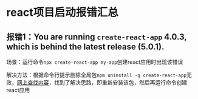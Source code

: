 # react项目启动报错汇总

## 报错1：You are running `create-react-app` 4.0.3, which is behind the latest release (5.0.1).

场景：运行命令`npx create-react-app my-app`创建react应用时出现该错误

解决方法：根据命令行提示删除全局包`npm uninstall -g create-react-app`无效，[网上查找内容](https://blog.csdn.net/tuzi007a/article/details/123333059)，找到了解决思路，即重新安装该包，然后再运行命令创建react应用